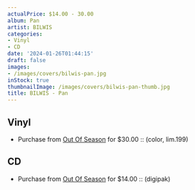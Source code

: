 ```yaml
---
actualPrice: $14.00 - 30.00
album: Pan
artist: BILWIS
categories:
- Vinyl
- CD
date: '2024-01-26T01:44:15'
draft: false
images:
- /images/covers/bilwis-pan.jpg
inStock: true
thumbnailImage: /images/covers/bilwis-pan-thumb.jpg
title: BILWIS - Pan
---
```


## Vinyl
* Purchase from [Out Of Season](https://www.outofseasonlabel.com/products/bilwis-pan-vinyl-lp-color-lim-199) for $30.00 :: (color, lim.199)
## CD
* Purchase from [Out Of Season](https://www.outofseasonlabel.com/products/bilwis-pan-cd-digipak) for $14.00 :: (digipak)
